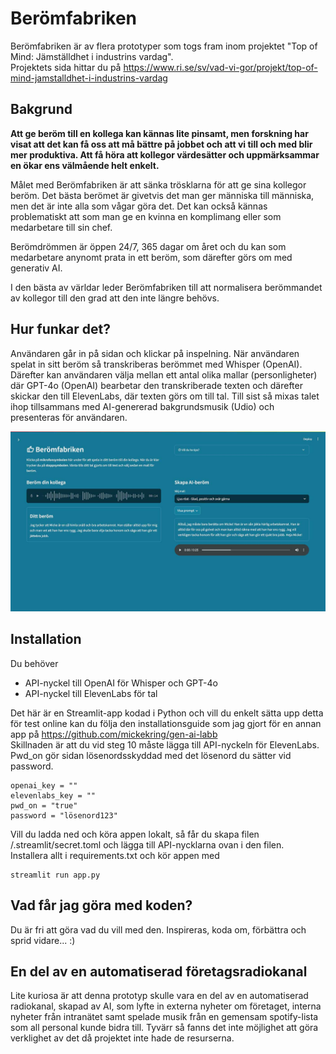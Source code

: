 # Berömfabriken
Berömfabriken är av flera prototyper som togs fram inom projektet "Top of Mind: Jämställdhet i industrins vardag".  
Projektets sida hittar du på https://www.ri.se/sv/vad-vi-gor/projekt/top-of-mind-jamstalldhet-i-industrins-vardag

## Bakgrund
__Att ge beröm till en kollega kan kännas lite pinsamt, men forskning har visat att det kan få oss att må bättre på jobbet och 
att vi till och med blir mer produktiva. Att få höra att kollegor värdesätter och uppmärksammar en ökar ens välmående helt enkelt.__

Målet med Berömfabriken är att sänka trösklarna för att ge sina kollegor beröm. Det bästa berömet är givetvis det man ger 
människa till människa, men det är inte alla som vågar göra det. Det kan också kännas problematiskt att som man ge en kvinna 
en komplimang eller som medarbetare till sin chef.

Berömdrömmen är öppen 24/7, 365 dagar om året och du kan som medarbetare anynomt prata in ett beröm, som därefter görs om med 
generativ AI. 

I den bästa av världar leder Berömfabriken till att normalisera berömmandet av kollegor till den grad att den inte längre behövs.

## Hur funkar det?
Användaren går in på sidan och klickar på inspelning. När användaren spelat in sitt beröm så transkriberas berömmet med Whisper (OpenAI). 
Därefter kan användaren välja mellan ett antal olika mallar (personligheter) där GPT-4o (OpenAI) bearbetar den transkriberade texten 
och därefter skickar den till ElevenLabs, där texten görs om till tal. Till sist så mixas talet ihop tillsammans med AI-genererad 
bakgrundsmusik (Udio) och presenteras för användaren.

![Bild som visar labbytan](images/preview.jpg)

## Installation

Du behöver
- API-nyckel till OpenAI för Whisper och GPT-4o
- API-nyckel till ElevenLabs för tal

Det här är en Streamlit-app kodad i Python och vill du enkelt sätta upp detta för test online kan du följa den installationsguide som jag gjort 
för en annan app på https://github.com/mickekring/gen-ai-labb  
Skillnaden är att du vid steg 10 måste lägga till API-nyckeln för ElevenLabs. Pwd_on gör sidan lösenordsskyddad med det lösenord du sätter 
vid password.
```
openai_key = ""
elevenlabs_key = ""
pwd_on = "true"
password = "lösenord123"
```

Vill du ladda ned och köra appen lokalt, så får du skapa filen /.streamlit/secret.toml och lägga till API-nycklarna ovan i den filen.  
Installera allt i requirements.txt och kör appen med
```
streamlit run app.py
```

## Vad får jag göra med koden?
Du är fri att göra vad du vill med den. Inspireras, koda om, förbättra och sprid vidare... :) 

## En del av en automatiserad företagsradiokanal
Lite kuriosa är att denna prototyp skulle vara en del av en automatiserad radiokanal, skapad av AI, som lyfte in externa nyheter om företaget, interna nyheter från intranätet 
samt spelade musik från en gemensam spotify-lista som all personal kunde bidra till. Tyvärr så fanns det inte möjlighet att göra verklighet av det då projektet inte 
hade de resurserna.

